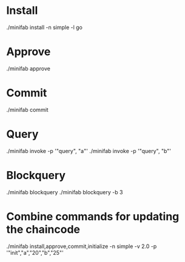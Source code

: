 # Install
./minifab install -n simple -l go

# Approve
./minifab approve

# Commit
./minifab commit

# Query
./minifab invoke -p '"query", "a"'
./minifab invoke -p '"query", "b"'

# Blockquery
./minifab blockquery
./minifab blockquery -b 3

# Combine commands for updating the chaincode
./minifab install,approve,commit,initialize -n simple -v 2.0 -p '"init","a","20","b","25"'

